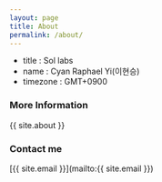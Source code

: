 ```yaml
---
layout: page
title: About
permalink: /about/
---
```


* title : Sol labs
* name : Cyan Raphael Yi(이현승)
* timezone : GMT+0900

### More Information

{{ site.about }}

### Contact me

[{{ site.email }}](mailto:{{ site.email }})
